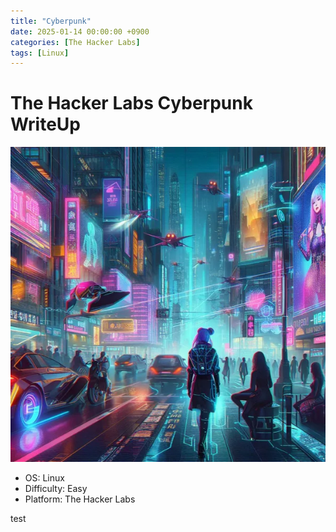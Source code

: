```yaml
---
title: "Cyberpunk"
date: 2025-01-14 00:00:00 +0900
categories: [The Hacker Labs] 
tags: [Linux]
---
```


# The Hacker Labs Cyberpunk WriteUp

![cyberpunk](assets/img/cyberpunk.png)

- OS: Linux
- Difficulty: Easy
- Platform: The Hacker Labs

test
